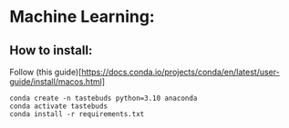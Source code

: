 # Machine Learning:

## How to install:

Follow (this guide)[https://docs.conda.io/projects/conda/en/latest/user-guide/install/macos.html]

```
conda create -n tastebuds python=3.10 anaconda
conda activate tastebuds
conda install -r requirements.txt
```
